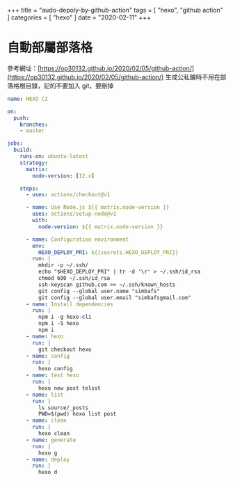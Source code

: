 +++
title = "audo-depoly-by-github-action"
tags = [ "hexo", "github action" ]
categories = [ "hexo" ]
date = "2020-02-11"
+++

# 自動部屬部落格
參考網址：[https://op30132.github.io/2020/02/05/github-action/](https://op30132.github.io/2020/02/05/github-action/)
生成公私鑰時不用在部落格根目錄，記的不要加入 git，要刪掉
```yaml
name: HEXO CI

on:
  push:
    branches:
    - master

jobs:
  build:
    runs-on: ubuntu-latest
    strategy:
      matrix:
        node-version: [12.x]

    steps:
      - uses: actions/checkout@v1

      - name: Use Node.js ${{ matrix.node-version }}
        uses: actions/setup-node@v1
        with:
          node-version: ${{ matrix.node-version }}

      - name: Configuration environment
        env:
          HEXO_DEPLOY_PRI: ${{secrets.HEXO_DEPLOY_PRI}}
        run: |
          mkdir -p ~/.ssh/
          echo "$HEXO_DEPLOY_PRI" | tr -d '\r' > ~/.ssh/id_rsa
          chmod 600 ~/.ssh/id_rsa
          ssh-keyscan github.com >> ~/.ssh/known_hosts
          git config --global user.name "simbafs"
          git config --global user.email "simbafsgmail.com"
      - name: Install dependencies
        run: |
          npm i -g hexo-cli
          npm i -S hexo 
          npm i
      - name: hexo
        run: |
          git checkout hexo
      - name: config
        run: |
          hexo config
      - name: test hexo
        run: |
          hexo new post telsst
      - name: list
        run: |
          ls source/_posts
          PWD=$(pwd) hexo list post
      - name: clean
        run: |
          hexo clean
      - name: generate
        run: |
          hexo g
      - name: deploy
        run: |
          hexo d
```
